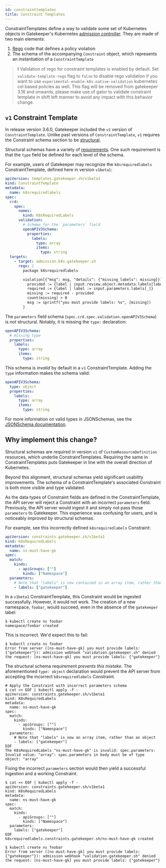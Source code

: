 ```yaml
---
id: constrainttemplates
title: Constraint Templates
---
```


ConstraintTemplates define a way to validate some set of Kubernetes objects in Gatekeeper's Kubernetes [admission controller](https://kubernetes.io/blog/2019/03/21/a-guide-to-kubernetes-admission-controllers/).  They are made of two main elements:

1. [Rego](https://www.openpolicyagent.org/docs/latest/#rego) code that defines a policy violation
2. The schema of the accompanying `Constraint` object, which represents an instantiation of a `ConstraintTemplate`

> ❗ Validation of rego for constraint templates is enabled by default. Set `validate-template-rego` flag to `false` to disable rego validation if you want to use `experimental-enable-k8s-native-validation` kubernetes cel based policies as well. This flag will be removed from gatekeeper 3.16 and onwards, please make use of gator to validate constraint template in shift left manner to avoid any impact with this behavior change.

## `v1` Constraint Template

In release version 3.6.0, Gatekeeper included the `v1` version of `ConstraintTemplate`.  Unlike past versions of `ConstraintTemplate`, `v1` requires the Constraint schema section to be [structural](https://kubernetes.io/blog/2019/06/20/crd-structural-schema/).

Structural schemas have a variety of [requirements](https://kubernetes.io/docs/tasks/extend-kubernetes/custom-resources/custom-resource-definitions/#specifying-a-structural-schema).  One such requirement is that the `type` field be defined for each level of the schema.

For example, users of Gatekeeper may recognize the `k8srequiredlabels` ConstraintTemplate, defined here in version `v1beta1`:

```yaml
apiVersion: templates.gatekeeper.sh/v1beta1
kind: ConstraintTemplate
metadata:
  name: k8srequiredlabels
spec:
  crd:
    spec:
      names:
        kind: K8sRequiredLabels
      validation:
        # Schema for the `parameters` field
        openAPIV3Schema:
          properties:
            labels:
              type: array
              items:
                type: string
  targets:
    - target: admission.k8s.gatekeeper.sh
      rego: |
        package k8srequiredlabels

        violation[{"msg": msg, "details": {"missing_labels": missing}}] {
          provided := {label | input.review.object.metadata.labels[label]}
          required := {label | label := input.parameters.labels[_]}
          missing := required - provided
          count(missing) > 0
          msg := sprintf("you must provide labels: %v", [missing])
        }
```

The `parameters` field schema (`spec.crd.spec.validation.openAPIV3Schema`) is _not_ structural.  Notably, it is missing the `type:` declaration:

```yaml
openAPIV3Schema:
  # missing type
  properties:
    labels:
      type: array
      items:
        type: string
```

This schema is _invalid_ by default in a `v1` ConstraintTemplate.  Adding the `type` information makes the schema valid:

```yaml
openAPIV3Schema:
  type: object
  properties:
    labels:
      type: array
      items:
        type: string
```

For more information on valid types in JSONSchemas, see the [JSONSchema documentation](https://json-schema.org/understanding-json-schema/reference/type.html).

## Why implement this change?

Structural schemas are required in version `v1` of `CustomResourceDefinition` resources, which underlie ConstraintTemplates.  Requiring the same in ConstraintTemplates puts Gatekeeper in line with the overall direction of Kubernetes.

Beyond this alignment, structural schemas yield significant usability improvements. The schema of a ConstraintTemplate's associated Constraint is both more visible and type validated.

As the data types of Constraint fields are defined in the ConstraintTemplate, the API server will reject a Constraint with an incorrect `parameters` field. Previously, the API server would ingest it and simply not pass those `parameters` to Gatekeeper.  This experience was confusing for users, and is noticeably improved by structural schemas.

For example, see this incorrectly defined `k8srequiredlabels` Constraint:

```yaml
apiVersion: constraints.gatekeeper.sh/v1beta1
kind: K8sRequiredLabels
metadata:
  name: ns-must-have-gk
spec:
  match:
    kinds:
      - apiGroups: [""]
        kinds: ["Namespace"]
  parameters:
    # Note that "labels" is now contained in an array item, rather than an object key under "parameters"
    - labels: ["gatekeeper"]
```

In a `v1beta1` ConstraintTemplate, this Constraint would be ingested successfully.  However, it would not work.  The creation of a new namespace, `foobar`, would succeed, even in the absence of the `gatekeeper` label:

```shell
$ kubectl create ns foobar
namespace/foobar created
```

This is incorrect.  We'd expect this to fail:

```shell
$ kubectl create ns foobar
Error from server ([ns-must-have-gk] you must provide labels: {"gatekeeper"}): admission webhook "validation.gatekeeper.sh" denied the request: [ns-must-have-gk] you must provide labels: {"gatekeeper"}
```

The structural schema requirement _prevents this mistake_.  The aforementioned `type: object` declaration would prevent the API server from accepting the incorrect `k8srequiredlabels` Constraint.

```shell
# Apply the Constraint with incorrect parameters schema
$ cat << EOF | kubectl apply -f -
apiVersion: constraints.gatekeeper.sh/v1beta1
kind: K8sRequiredLabels
metadata:
  name: ns-must-have-gk
spec:
  match:
    kinds:
      - apiGroups: [""]
        kinds: ["Namespace"]
  parameters:
    # Note that "labels" is now an array item, rather than an object
    - labels: ["gatekeeper"]
EOF
The K8sRequiredLabels "ns-must-have-gk" is invalid: spec.parameters: Invalid value: "array": spec.parameters in body must be of type object: "array"
```

Fixing the incorrect `parameters` section would then yield a successful ingestion and a working Constraint.

```shell
$ cat << EOF | kubectl apply -f -
apiVersion: constraints.gatekeeper.sh/v1beta1
kind: K8sRequiredLabels
metadata:
  name: ns-must-have-gk
spec:
  match:
    kinds:
      - apiGroups: [""]
        kinds: ["Namespace"]
  parameters:
    labels: ["gatekeeper"]
EOF
k8srequiredlabels.constraints.gatekeeper.sh/ns-must-have-gk created
```

```shell
$ kubectl create ns foobar
Error from server ([ns-must-have-gk] you must provide labels: {"gatekeeper"}): admission webhook "validation.gatekeeper.sh" denied the request: [ns-must-have-gk] you must provide labels: {"gatekeeper"}
```
